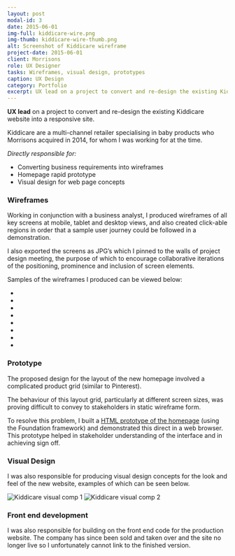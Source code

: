 ```yaml
---
layout: post
modal-id: 3
date: 2015-06-01
img-full: kiddicare-wire.png
img-thumb: kiddicare-wire-thumb.png
alt: Screenshot of Kiddicare wireframe
project-date: 2015-06-01
client: Morrisons
role: UX Designer
tasks: Wireframes, visual design, prototypes
caption: UX Design
category: Portfolio
excerpt: UX lead on a project to convert and re-design the existing Kiddicare website into a responsive site. 
---
```


<strong>UX lead</strong> on a project to convert and re-design the existing Kiddicare website into a responsive site.   

Kiddicare are a multi-channel retailer specialising in baby products who Morrisons acquired in 2014, for whom I was working for at the time. 

*Directly responsible for:*

* Converting business requirements into wireframes
* Homepage rapid prototype
* Visual design for web page concepts

### Wireframes

Working in conjunction with a business analyst, I produced wireframes of all  key screens at mobile, tablet and desktop views, and also created click-able regions in order that a sample user journey could be followed in a demonstration.

I also exported the screens as JPG’s which I pinned to the walls of project design meeting, the purpose of which to encourage collaborative iterations of the positioning, prominence and inclusion of screen elements.  

Samples of the wireframes I produced can be viewed below:

<ul id="kid-wires" class="list-unstyled">
  <li>
    <img src="/img/portfolio/wires-kid/home-d.png" alt="">
  </li>
    <li>
    <img src="/img/portfolio/wires-kid/home-t.png" alt="">
  </li>
    <li>
    <img src="/img/portfolio/wires-kid/home-m.png" alt="">
  </li>
    <li>
    <img src="/img/portfolio/wires-kid/off-canvas.png" alt="">
  </li>
    <li>
    <img src="/img/portfolio/wires-kid/pdp.png" alt="">
  </li>
    <li>
    <img src="/img/portfolio/wires-kid/pdp-t.png" alt="">
  </li>
    <li>
    <img src="/img/portfolio/wires-kid/plp-d.png" alt="">
  </li>
    <li>
    <img src="/img/portfolio/wires-kid/plp-t.png" alt="">
  </li>
</ul>

### Prototype

The proposed design for the layout of the new homepage involved a complicated product grid (similar to Pinterest).

The behaviour of this layout grid, particularly at different screen sizes, was proving difficult to convey to stakeholders in static wireframe form.  

To resolve this problem, I built a <a href="/protos/kiddicare/demo.html"> HTML prototype of the homepage</a> (using the Foundation framework) and demonstrated this direct in a web browser.  This prototype helped in stakeholder understanding of the interface and in achieving sign off.

### Visual Design

I was also responsible for producing visual design concepts for the look and feel of the new website, examples of which can be seen below.  

<img src="/img/portfolio/kiddicare-comp1.jpg" alt="Kiddicare visual comp 1" />

<img src="/img/portfolio/kiddicare-comp2.jpg" alt="Kiddicare visual comp 2" />

### Front end development

I was also responsible for building on the front end code for the production website.  The company has since been sold and taken over and the site no longer live so I unfortunately cannot link to the finished version.












